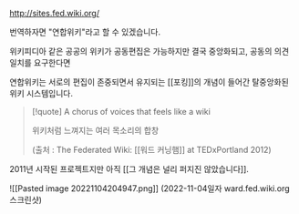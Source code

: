  http://sites.fed.wiki.org/

번역하자면 "연합위키"라고 할 수 있겠습니다.

위키피디아 같은 공공의 위키가 공동편집은 가능하지만
결국 중앙화되고, 공동의 의견 일치를 요구한다면

연합위키는 서로의 편집이 존중되면서 유지되는
[[포킹]]의 개념이 들어간 탈중앙화된 위키 시스템입니다.


> [!quote]
> A chorus of voices that feels like a wiki
> 
> 위키처럼 느껴지는 여러 목소리의 합창
> 
> (출처 : The Federated Wiki: [[워드 커닝햄]] at TEDxPortland 2012)


2011년 시작된 프로젝트지만 아직 [[그 개념은 널리 퍼지진 않았습니다]].


![[Pasted image 20221104204947.png]]
(2022-11-04일자  ward.fed.wiki.org 스크린샷)